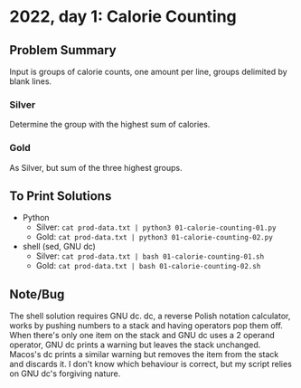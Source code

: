 # 2022, day 1: Calorie Counting

## Problem Summary
Input is groups of calorie counts, one amount per line, groups delimited by
blank lines.

### Silver
Determine the group with the highest sum of calories.

### Gold
As Silver, but sum of the three highest groups.

## To Print Solutions

- Python
  - Silver: `cat prod-data.txt | python3 01-calorie-counting-01.py`
  - Gold: `cat prod-data.txt | python3 01-calorie-counting-02.py`
- shell (sed, GNU dc)
  - Silver: `cat prod-data.txt | bash 01-calorie-counting-01.sh`
  - Gold: `cat prod-data.txt | bash 01-calorie-counting-02.sh`

## Note/Bug
The shell solution requires GNU dc.  dc, a reverse Polish notation calculator,
works by pushing numbers to a stack and having operators pop them off.  When
there's only one item on the stack and GNU dc uses a 2 operand operator, GNU dc
prints a warning but leaves the stack unchanged.  Macos's dc prints a similar
warning but removes the item from the stack and discards it.  I don't know
which behaviour is correct, but my script relies on GNU dc's forgiving nature.
